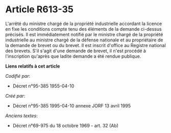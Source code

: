 # Article R613-35

L'arrêté du ministre chargé de la propriété industrielle accordant la licence en fixe les conditions compte tenu des éléments
de la demande ci-dessus précisés. Il est immédiatement notifié par le ministre chargé de la propriété industrielle au
ministre chargé de la défense nationale et au propriétaire de la demande de brevet ou du brevet. Il est inscrit d'office au
Registre national des brevets. S'il s'agit d'une demande de brevet, il n'est procédé à l'inscription qu'après que ladite
demande a été rendue publique.

**Liens relatifs à cet article**

_Codifié par_:

  - Décret n°95-385 1955-04-10

_Créé par_:

  - Décret n°95-385 1995-04-10 annexe JORF 13 avril 1995

_Anciens textes_:

  - Décret n°69-975 du 18 octobre 1969 - art. 32 (Ab)
